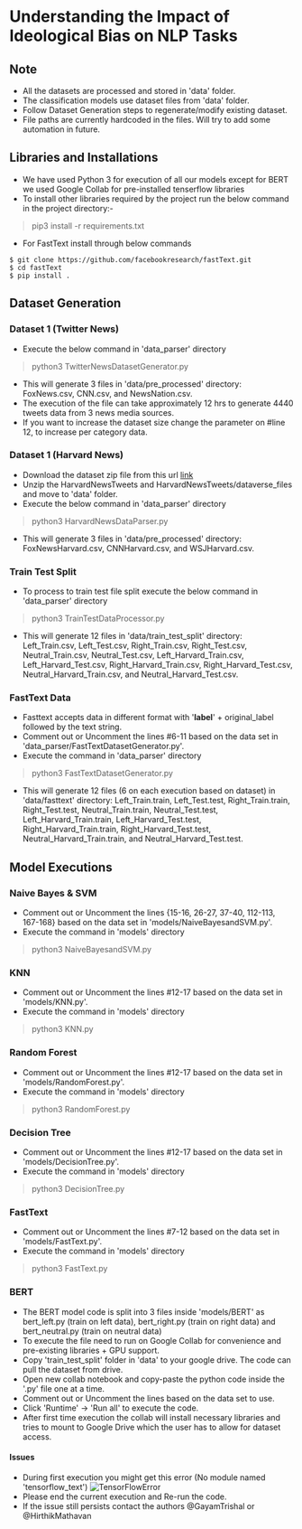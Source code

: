 # Understanding the Impact of Ideological Bias on NLP Tasks
## Note
 - All the datasets are processed and stored in 'data' folder.
 - The classification models use dataset files from 'data' folder.
 - Follow Dataset Generation steps to regenerate/modify existing dataset.
 - File paths are currently hardcoded in the files. Will try to add some automation in future.

## Libraries and Installations
 - We have used Python 3 for execution of all our models except for BERT we used Google Collab for pre-installed tenserflow libraries
 - To install other libraries required by the project run the below command in the project directory:-
> pip3 install -r requirements.txt
 - For FastText install through below commands
```
$ git clone https://github.com/facebookresearch/fastText.git
$ cd fastText
$ pip install .
```

## Dataset Generation
### Dataset 1 (Twitter News)
 - Execute the below command in 'data_parser' directory
> python3 TwitterNewsDatasetGenerator.py
 - This will generate 3 files in 'data/pre_processed' directory: FoxNews.csv, CNN.csv, and NewsNation.csv.
 - The execution of the file can take approximately 12 hrs to generate 4440 tweets data from 3 news media sources.
 - If you want to increase the dataset size change the parameter on #line 12, to increase per category data.
 
### Dataset 1 (Harvard News)
 - Download the dataset zip file from this url [link](https://dataverse.harvard.edu/dataset.xhtml?persistentId=doi:10.7910/DVN/5XRZLH)
 - Unzip the HarvardNewsTweets and HarvardNewsTweets/dataverse_files and move to 'data' folder.
 - Execute the below command in 'data_parser' directory
> python3 HarvardNewsDataParser.py
 - This will generate 3 files in 'data/pre_processed' directory: FoxNewsHarvard.csv, CNNHarvard.csv, and WSJHarvard.csv.
 
### Train Test Split
 - To process to train test file split execute the below command in 'data_parser' directory
> python3 TrainTestDataProcessor.py
 - This will generate 12 files in 'data/train_test_split' directory: Left_Train.csv, Left_Test.csv, Right_Train.csv, Right_Test.csv, Neutral_Train.csv, Neutral_Test.csv, Left_Harvard_Train.csv, Left_Harvard_Test.csv, Right_Harvard_Train.csv, Right_Harvard_Test.csv, Neutral_Harvard_Train.csv, and Neutral_Harvard_Test.csv.

### FastText Data
 - Fasttext accepts data in different format with '__label__' + original_label followed by the text string.
 - Comment out or Uncomment the lines #6-11 based on the data set in 'data_parser/FastTextDatasetGenerator.py'.
 - Execute the command in 'data_parser' directory
> python3 FastTextDatasetGenerator.py
 - This will generate 12 files (6 on each execution based on dataset) in 'data/fasttext' directory: Left_Train.train, Left_Test.test, Right_Train.train, Right_Test.test, Neutral_Train.train, Neutral_Test.test, Left_Harvard_Train.train, Left_Harvard_Test.test, Right_Harvard_Train.train, Right_Harvard_Test.test, Neutral_Harvard_Train.train, and Neutral_Harvard_Test.test.
 
## Model Executions
### Naive Bayes & SVM
 - Comment out or Uncomment the lines {15-16, 26-27, 37-40, 112-113, 167-168} based on the data set in 'models/NaiveBayesandSVM.py'.
 - Execute the command in 'models' directory
> python3 NaiveBayesandSVM.py
### KNN
 - Comment out or Uncomment the lines #12-17 based on the data set in 'models/KNN.py'.
 - Execute the command in 'models' directory
> python3 KNN.py
### Random Forest
 - Comment out or Uncomment the lines #12-17 based on the data set in 'models/RandomForest.py'.
 - Execute the command in 'models' directory
> python3 RandomForest.py
### Decision Tree
 - Comment out or Uncomment the lines #12-17 based on the data set in 'models/DecisionTree.py'.
 - Execute the command in 'models' directory
> python3 DecisionTree.py
### FastText
 - Comment out or Uncomment the lines #7-12 based on the data set in 'models/FastText.py'.
 - Execute the command in 'models' directory
> python3 FastText.py
### BERT
 - The BERT model code is split into 3 files inside 'models/BERT' as bert_left.py (train on left data), bert_right.py (train on right data) and bert_neutral.py (train on neutral data)
 - To execute the file need to run on Google Collab for convenience and pre-existing libraries + GPU support.
 - Copy 'train_test_split' folder in 'data' to your google drive. The code can pull the dataset from drive.
 - Open new collab notebook and copy-paste the python code inside the '.py' file one at a time.
 - Comment out or Uncomment the lines based on the data set to use.
 - Click 'Runtime' -> 'Run all' to execute the code.
 - After first time execution the collab will install necessary libraries and tries to mount to Google Drive which the user has to allow for dataset access.
#### Issues
 - During first execution you might get this error (No module named 'tensorflow_text') 
 ![TensorFlowError](https://user-images.githubusercontent.com/96170761/204177888-c1972984-82fd-487b-9410-3ffd63a3c4ef.png)
 - Please end the current execution and Re-run the code. 
 - If the issue still persists contact the authors @GayamTrishal or @HirthikMathavan

